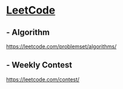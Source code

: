 # [LeetCode](https://leetcode.com/)

## - Algorithm

https://leetcode.com/problemset/algorithms/

## - Weekly Contest

https://leetcode.com/contest/
